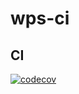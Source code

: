 # wps-ci

## CI
[![codecov](https://codecov.io/gh/moonpeter/wps-ci/branch/master/graph/badge.svg)](https://codecov.io/gh/moonpeter/wps-ci)
